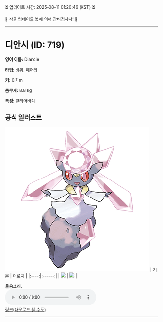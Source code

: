 
⏳ 업데이트 시간: 2025-08-11 01:20:46 (KST) ⏳

🤖 자동 업데이트 봇에 의해 관리됩니다! 🤖

---

# 디안시 (ID: 719)
**영어 이름:** Diancie

**타입:** 바위, 페어리

**키:** 0.7 m

**몸무게:** 8.8 kg

**특성:** 클리어바디

## 공식 일러스트
![](https://raw.githubusercontent.com/PokeAPI/sprites/master/sprites/pokemon/other/official-artwork/719.png)
| 기본 | 이로치 |
|:----:|:------:|
| <img src="http://play.pokemonshowdown.com/sprites/ani/diancie.gif" width="200"> | <img src="http://play.pokemonshowdown.com/sprites/ani-shiny/diancie.gif" width="200"> |

**울음소리:**<br><audio controls src="https://raw.githubusercontent.com/PokeAPI/cries/main/cries/pokemon/latest/719.ogg"></audio><br> [링크(다운로드 될 수도)](https://raw.githubusercontent.com/PokeAPI/cries/main/cries/pokemon/latest/719.ogg)


---
